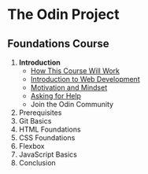 # The Odin Project

## Foundations Course

1. **Introduction**
   - [How This Course Will Work](introduction/how-this-course-will-work.md)
   - [Introduction to Web Development](introduction/intro-to-web-dev.md)
   - [Motivation and Mindset](introduction/motivation-mindset.md)
   - [Asking for Help](introduction/asking-for-help.md)
   - Join the Odin Community
2. Prerequisites
3. Git Basics
4. HTML Foundations
5. CSS Foundations
6. Flexbox
7. JavaScript Basics
8. Conclusion